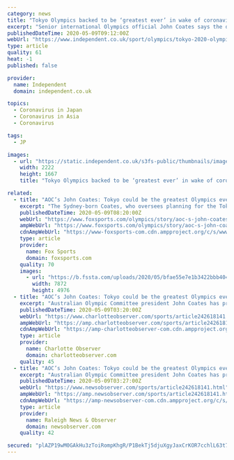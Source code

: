 ```yaml
---
category: news
title: "Tokyo Olympics backed to be ‘greatest ever’ in wake of coronavirus postponement"
excerpt: "Senior international Olympics official John Coates says the delayed Tokyo Olympics could end up being the greatest Games ever, coming next year as the world emerges from Covid-19 crisis. Coates, Australia’s Olympic chief and head of the International Olympic Committee’s inspectorate for the Games,"
publishedDateTime: 2020-05-09T09:12:00Z
webUrl: "https://www.independent.co.uk/sport/olympics/tokyo-2020-olympic-games-greatest-ever-a9506426.html"
type: article
quality: 61
heat: -1
published: false

provider:
  name: Independent
  domain: independent.co.uk

topics:
  - Coronavirus in Japan
  - Coronavirus in Asia
  - Coronavirus

tags:
  - JP

images:
  - url: "https://static.independent.co.uk/s3fs-public/thumbnails/image/2020/05/09/10/pri151242759.jpg"
    width: 2222
    height: 1667
    title: "Tokyo Olympics backed to be ‘greatest ever’ in wake of coronavirus postponement"

related:
  - title: "AOC’s John Coates: Tokyo could be the greatest Olympics ever"
    excerpt: "The Sydney-born Coates, who oversees planning for the Tokyo Olympics for the International Olympic Committee, told the AOC’s annual general meeting on Saturday that he would put aside any of his parochialism while hoping that Tokyo would supplant Sydney as the best ever."
    publishedDateTime: 2020-05-09T08:20:00Z
    webUrl: "https://www.foxsports.com/olympics/story/aoc-s-john-coates-tokyo-could-be-the-greatest-olympics-ever-050820"
    ampWebUrl: "https://www.foxsports.com/olympics/story/aoc-s-john-coates-tokyo-could-be-the-greatest-olympics-ever-050820?amp=true"
    cdnAmpWebUrl: "https://www-foxsports-com.cdn.ampproject.org/c/s/www.foxsports.com/olympics/story/aoc-s-john-coates-tokyo-could-be-the-greatest-olympics-ever-050820?amp=true"
    type: article
    provider:
      name: Fox Sports
      domain: foxsports.com
    quality: 70
    images:
      - url: "https://b.fssta.com/uploads/2020/05/bfae55e7e1b3422bbb4040b4e018fe21.jpg"
        width: 7872
        height: 4976
  - title: "AOC’s John Coates: Tokyo could be the greatest Olympics ever | Charlotte Observer"
    excerpt: "Australian Olympic Committee president John Coates has predicted that next year’s coronavirus-delayed Tokyo Games “may ultimately be amongst the great games ever, if not the greatest.”."
    publishedDateTime: 2020-05-09T03:20:00Z
    webUrl: "https://www.charlotteobserver.com/sports/article242618141.html"
    ampWebUrl: "https://amp.charlotteobserver.com/sports/article242618141.html"
    cdnAmpWebUrl: "https://amp-charlotteobserver-com.cdn.ampproject.org/c/s/amp.charlotteobserver.com/sports/article242618141.html"
    type: article
    provider:
      name: Charlotte Observer
      domain: charlotteobserver.com
    quality: 45
  - title: "AOC’s John Coates: Tokyo could be the greatest Olympics ever | Raleigh News & Observer"
    excerpt: "Australian Olympic Committee president John Coates has predicted that next year’s coronavirus-delayed Tokyo Games “may ultimately be amongst the great games ever, if not the greatest.” The Sydney-born Coates, who oversees planning for the Tokyo Olympics for the International Olympic Committee, told the AOC’s annual general meeting on ..."
    publishedDateTime: 2020-05-09T03:27:00Z
    webUrl: "https://www.newsobserver.com/sports/article242618141.html"
    ampWebUrl: "https://amp.newsobserver.com/sports/article242618141.html"
    cdnAmpWebUrl: "https://amp-newsobserver-com.cdn.ampproject.org/c/s/amp.newsobserver.com/sports/article242618141.html"
    type: article
    provider:
      name: Raleigh News & Observer
      domain: newsobserver.com
    quality: 42

secured: "plAZP19wM0GAkHu3zToiRompKhgR/P1BekTj5djuXgyJaxCrKOR7cchlL63t7SEZ86qM8DUzcnyl0gODF6hixksGbDjsl801tnT8ScEKX+zY7dGNCxb3O0R18VI10LKXut0eGYbkMFldgzr7u0OQ1xavN09j2MwAx6yjP2Ab/pMO2xceQI5CJAyBCzufcy2uE/I2XFN3V2CMf6al4q3GT+AKtOp8cAOLVYj8cUCs710JridEMl1hJs327dMb1MeR2NGHuN/ZK+ysPWTeejcaKIx/en4b0mf/UKMsKzTadk5AuV58XGkWnWwuNlHKVHld;i1J8Tv85+6JeQ1ELz2GucQ=="
---
```


